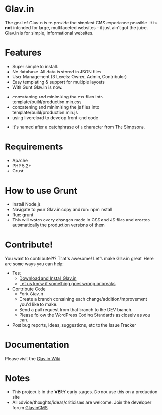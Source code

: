 Glav.in
=======

The goal of Glav.in is to provide the simplest CMS experience possible. It is **not** intended for large, multifaceted websites - it just ain't got the juice. Glav.in is for simple, informational websites.

Features
========

* Super simple to install.
* No database. All data is stored in JSON files.
* User Management (3 Levels: Owner, Admin, Contributor)
* Easy templating & support for multiple layouts
* With Gunt Glav.in is now:
 - concatening and minimising the css files into template/build/production.min.css
 - concatening and minimising the js files into template/build/production.min.js
 - using livereload to develop front-end code

* It's named after a catchphrase of a character from The Simpsons.

Requirements
============

* Apache
* PHP 5.2+
* Grunt

How to use Grunt
================

* Install Node.js
* Navigate to your Glav.in copy and run: npm install
* Run: grunt
* This will watch every changes made in CSS and JS files and creates automatically the production versions of them

Contribute!
===========
You want to contribute?!? That's awesome! Let's make Glav.in great! Here are some ways you can help:

* Test
   * [Download and Install Glav.in](http://glav.in)
   * [Let us know if something goes wrong or breaks](https://github.com/GlavinCMS/glav.in/issues)
* Contribute Code
   * Fork Glav.in
   * Create a branch containing each change/addition/improvement you'd like to make.
   * Send a pull request from that branch to the DEV branch.
   * Please follow the [WordPress Coding Standards](http://codex.wordpress.org/WordPress_Coding_Standards) as closely as you can.
* Post bug reports, ideas, suggestions, etc to the Issue Tracker

Documentation
=============
Please visit the [Glav.in Wiki](https://github.com/GlavinCMS/glav.in/wiki/_pages)

Notes
=====

* This project is in the **VERY** early stages. Do not use this on a production site.
* All advice/thoughts/ideas/criticisms are welcome. Join the developer forum [GlavinCMS](https://groups.google.com/forum/#!forum/glavincms)

